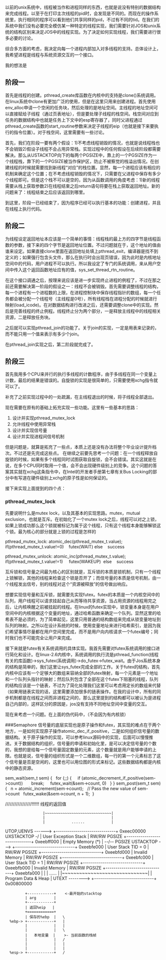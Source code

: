以前的unix系统中，线程被当作和进程同样的东西，也就是说没有特别的数据结构来完成线程。以至于在打印主次线程的pid时，会发现是不同的。而现在的操作系统里，执行相同的程序可以看到他们共享同样的pid，不过有不同的tid。在我们的系统中我们没有必要完全模仿某一种特定的线程实现，我们需要针对JOS和unix系统的结构区别来决定JOS中的线程实现。为了决定如何实现线程，我们需要进行很多必要的讨论。

综合多方面的考虑，我决定向每一个进程内部加入对多线程的支持。总体设计上，我希望进程是线程与系统资源交互的一个接口。

我的想法是

## 阶段一
首先是线程的创建。pthread_create库函数在内核中的支持是clone()系统调用。在linux系统中clone有更加广泛的使用，但是在这里只用来创建进程。首先使用env_alloc申请一个空闲的任务块，然后处理的是地址空间。主线程的地址空间可以直接赋给子线程（通过页表地址），但是要处理子线程的栈空间。栈空间对应到任务的数据结构中也就是任务上下文中的esp寄存器了，同时父进程通过pthread_create函数的start_routine参数来决定子线程的eip（也就是接下来要执行的指令位置）。对于栈空间，这里需要有一些讨论。

首先，我们在阶段一要有两个假设：1)不考虑线程销毁的情况，也就是说线程栈也不会销毁2)假设子线程不会占用异常栈。实现过程中的任何假设在后续阶段都需要解决。那么从USTACKTOP向下的每两个PGSIZE中，靠上的一个PGSIZE作为一个线程栈，靠下的一个PGSIZE被当作保护区，防止不被察觉的栈溢出情况。在创建线程的时候就需要找到新线程“对应”的栈位置。显然，每一个进程应该有相应的机制来确定这个位置；在不考虑线程销毁的情况下，只需要在父进程中保存有多少个线程即可。但是这个栈不可以是空的，因为从函数调用的角度考虑：1)新的线程需要从栈上获取参数2)在线程结束之后return语句将要在栈上获取返回地址。新的问题来了：线程结束之后应该返回到哪里。

到这里，阶段一已经结束了，因为程序已经可以执行基本的功能：创建进程，并且在线程上执行代码。

## 阶段二
为线程设定返回地址本应该是一个简单的事情：线程栈的最上方的四字节是线程函数的参数，接下来的四个字节是返回地址位置。不过问题就在于，这个地址的值由谁来设定。如果直接clone里面在返回地址处填上pthread_exit，编译器是找不到定义的；如果强行包含头文件，那么在执行时会出现页错误，因为此时是内核地址空间中的代码，用户进程不可以执行。所以我设定了专门的系统调用，来从用户空间中传入这个返回函数地址应有的值，sys_set_thread_rtn_routine。

在这个接口调通之后，按理来说应该是进一步实现终止进程的例程了，不过在那之前还需要解决第一阶段的假设之一：线程不会被销毁。首先需要调整线程的结构，每一个进程有一个进程数的上限，在进程控制块中保存线程指针的数组，每一个任务都会被分配一个线程号（主线程是0号），所有线程栈在进程分配的时候就进行映射(load_icode)。在对数据结构进行改进之后，还需要调整clone中的实现。然后是完善线程的终止例程。线程终止分为两个部分，一是释放主线程中的线程相关资源，二是释放任务块。

之后就可以实现pthread_join的功能了。关于join的实现，一定是用表来记录的，而不能只用一个值来表示有多少个join。

在pthread_join实现之后，第二阶段就完成了。

## 阶段三
首先我用多个CPU来并行的执行多线程的计数程序，由于多线程在同一个变量上计数，最后的结果是错误的。自旋锁的实现是很简单的，只需要使用xchg指令就可以了。

补充了之前实现过程中的一处疏漏，在主线程退出的时候，将子线程全部退出。

现在需要在原有的基础上拓充实现一些功能。这里有一些基本的思路：
1. 设计并实现pthread_mutex_lock
2. 允许线程中使用异常栈
3. 设计并实现信号量
4. 设计并实现进程间信号机制

但是问题是，就算是拓充了一些点，本质上还是没有办法将整个毕业设计提升档次。不过还是先完成这些点。
在继续之前要先思考一个问题：在一个线程释放自旋锁的时候，如果有多个线程同时试图获取自旋锁，会不会错误。其实这就是在说，在多个CPU同时取用一个值，会不会出现硬件级别上的竞争。这个问题的答案其实就在xchg这条指令中，在Intel的开发者手册第七章有关Bus Locking的部分中有写道在硬件级别上xchg的原子性是如何保证的。

接下来实现上面提到的四个点：
### pthread_mutex_lock
先要说明什么是mutex lock，以及其基本的实现思路。mutex，mutual exclusion，也就是互斥。在初始化了一个mutex lock之后，线程可以对之上锁，如果上锁成功那么这个锁就被标记为属于这个线程，只有这个线程本身能够解锁这个锁。最为核心的部分就是上锁的过程是怎样的

pthread_mutex_lock:
atomic_dec(pthread_mutex_t.value);
if(pthread_mutex_t.value!=0)
   futex(WAIT)
else
   success

pthread_mutex_unlock:
atomic_inc(pthread_mutex_t.value);
if(pthread_mutex_t.value!=1) 
   futex(WAKEUP) 
else
   success

互斥锁和信号量之间最为核心的区别就是，互斥锁的本质是锁机制，只有一个线程上锁解锁，其他的线程来检查这个锁是否开了；而信号量的本质是信号机制，由一个线程发出信号，别的线程对这个“资源被释放”的信号做出响应。

想要实现信号量和互斥锁，就需要先实现futex。futex的本质是一个内核空间中的队列，用户线程可以请求挂起自己从而等待共享资源，当占用资源的线程用完之后，让内核唤醒之前被挂起的线程。在linux的futex实现中，锁变量本身是在用户空间中的内核根据这个变量的地址，通过哈希函数来确定一个队列。显然这里的哈希表不是必须的，为了简单起见，这里只用普通的结构数组来完成从锁变量地址到队列的映射。之所以在设计系统的时候，使用变量地址来进行哈希索引，是因为我们希望事情尽量都在用户空间里完成，而不是用户向内核请求一个futex编号；同时我们也不可能完全让用户来完成。

接下来就是futex有关系统调用的具体实现。我首先需要对futex系统调用的接口进行简化和设计。在linux-2.6内核中，系统调用的执行流是pthread_function(线程有关的库函数)->sys_futex(系统调用)->do_futex->futex_wait。由于Jos系统本身的结构是简单的，我们这里让sys_futex完成全部的工作。关于futex的结构，首先内核中应该有一个足够大的数组来容纳全部的futex映射，每一个元素是一个地址和一个队列头指针的映射；然后队列包含了全部在这个futex下阻塞的线程，队列的结构应该是一个链表，不过为了简化处理我们这里可以考虑用定长的数组来代替（如果用链表实现的话，这里需要添加很多的链表操作。在我的设计中，所有的同步机制都是在线程之间而非进程之间的，那么这里提到的结构都可以被认为是进程自己内部的，这样区分的原因是，jos没有支持不同地址空间中变量的交互。

现在来考虑一个问题。在上面的伪代码中，（不会因为有内核锁）

###Semaphore
信号量的底层实现也是原子操作和futex，其实现的难点在于两个地方，一是如何实现原子操作atomic_dec_if_positive，二是如何组织信号量的数据结构。关于原子操作的实现，可以参考linux源码中的实现，后面可以慢慢推进。关于数据结构的组织，信号量的申请和初始化里，是可以决定信号量的个数的，我想的是给每一个信号量固定数量的元素，这个数量就是用户能够申请的上限。也就是说，信号量的组织形式是一个二维数组，每一行的第一个元素标志了这个信号量是否是空闲的，这里也可以用位图的形式来标记。这些数据结构都是内核中的静态资源。

sem_wait(sem_t sem)
{
  for (;;) {
    if (atomic_decrement_if_positive(sem->count))
      break;
    futex_wait(&sem->count, 0)
  }
}
sem_post(sem_t sem)
{
  n = atomic_increment(sem->count);
  // Pass the new value of sem->count
  futex_wake(&sem->count, n + 1); 
}


/////////////////!!!!!! 线程的返回值

                     |~~~~~~~~~~~~~~~~~~~~~~~~~~~~~~|
                     |                              |
                     |            ......            |
 UTOP,UENVS ------>  +------------------------------+ 0xeec00000
 UXSTACKTOP -/       |     User Exception Stack     | RW/RW  PGSIZE
                     +------------------------------+ 0xeebff000
                     |       Empty Memory (*)       | --/--  PGSIZE
    USTACKTOP  --->  +------------------------------+ 0xeebfe000
                     |     User Stack TID = 0       | RW/RW  PGSIZE
                     +------------------------------+ 0xeebfd000
                     |        Invalid Memory        | RW/RW  PGSIZE
                     +------------------------------+ 0xeebfc000
                     |     User Stack TID = 1       | RW/RW  PGSIZE
                     +------------------------------+ 0xeebfb000
                     |        Invalid Memory        | RW/RW  PGSIZE
                     +------------------------------+ 0xeebfa000
                     |                              |
	                  |            ......            |
                     |~~~~~~~~~~~~~~~~~~~~~~~~~~~~~~|
                     |     Program Data & Heap      |
    UTEXT -------->  +------------------------------+ 0x00800000






             +------------+    <-最开始的stacktop
             | arg        |   
             +------------+   
             | 返回%eip   |  
             +============+   
             | 保存的%ebp  |   \
      %ebp-> +------------+   |
             |            |   |
             |            |   \
             |   本地变量  |    >- 当前函数的栈帧
             |            |   /
             |            |   |
             |            |   |
      %esp-> +------------+   /